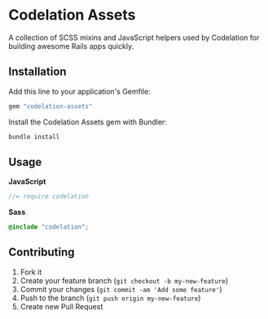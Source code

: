 # Codelation Assets

A collection of SCSS mixins and JavaScript helpers used by Codelation for building awesome Rails apps quickly.

## Installation

Add this line to your application's Gemfile:

```ruby
gem "codelation-assets"
```

Install the Codelation Assets gem with Bundler:

```bash
bundle install
```

## Usage

**JavaScript**

```javascript
//= require codelation
```

**Sass**

```scss
@include "codelation";
```

## Contributing

1. Fork it
2. Create your feature branch (`git checkout -b my-new-feature`)
3. Commit your changes (`git commit -am 'Add some feature'`)
4. Push to the branch (`git push origin my-new-feature`)
5. Create new Pull Request
